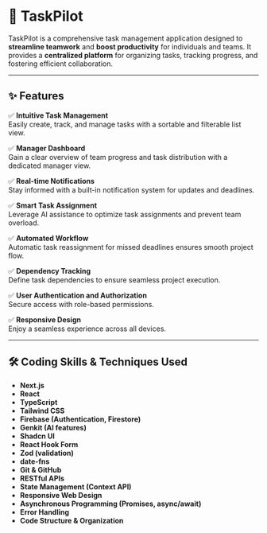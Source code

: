 # 🚀 TaskPilot

TaskPilot is a comprehensive task management application designed to **streamline teamwork** and **boost productivity** for individuals and teams. It provides a **centralized platform** for organizing tasks, tracking progress, and fostering efficient collaboration.

---

## ✨ Features

✅ **Intuitive Task Management**  
Easily create, track, and manage tasks with a sortable and filterable list view.

✅ **Manager Dashboard**  
Gain a clear overview of team progress and task distribution with a dedicated manager view.

✅ **Real-time Notifications**  
Stay informed with a built-in notification system for updates and deadlines.

✅ **Smart Task Assignment**  
Leverage AI assistance to optimize task assignments and prevent team overload.

✅ **Automated Workflow**  
Automatic task reassignment for missed deadlines ensures smooth project flow.

✅ **Dependency Tracking**  
Define task dependencies to ensure seamless project execution.

✅ **User Authentication and Authorization**  
Secure access with role-based permissions.

✅ **Responsive Design**  
Enjoy a seamless experience across all devices.

---

## 🛠️ Coding Skills & Techniques Used

- **Next.js**  
- **React**  
- **TypeScript**  
- **Tailwind CSS**  
- **Firebase (Authentication, Firestore)**  
- **Genkit (AI features)**  
- **Shadcn UI**  
- **React Hook Form**  
- **Zod (validation)**  
- **date-fns**  
- **Git & GitHub**  
- **RESTful APIs**  
- **State Management (Context API)**  
- **Responsive Web Design**  
- **Asynchronous Programming (Promises, async/await)**  
- **Error Handling**  
- **Code Structure & Organization**
